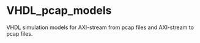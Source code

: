 # VHDL_pcap_models
VHDL simulation models for AXI-stream from pcap files and AXI-stream to pcap files.
